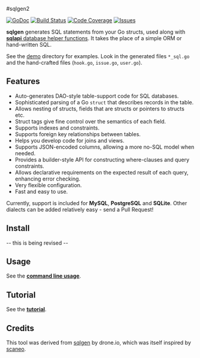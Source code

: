 #sqlgen2

[![GoDoc](https://img.shields.io/badge/api-Godoc-blue.svg?style=flat-square)](https://godoc.org/github.com/rickb777/sqlgen2)
[![Build Status](https://travis-ci.org/rickb777/sqlgen2.svg?branch=master)](https://travis-ci.org/rickb777/sqlgen2)
[![Code Coverage](https://img.shields.io/coveralls/rickb777/sqlgen2.svg)](https://coveralls.io/r/rickb777/sqlgen2)
[![Issues](https://img.shields.io/github/issues/rickb777/sqlgen2.svg)](https://github.com/rickb777/sqlgen2/issues)

**sqlgen** generates SQL statements from your Go structs, used along with
[**sqlapi** database helper functions](https://github.com/rickb777/sqlapi). It takes the
place of a simple ORM or hand-written SQL.

See the [demo](https://github.com/rickb777/sqlgen2/tree/master/demo) directory for examples. Look in the
generated files `*_sql.go` and the hand-crafted files (`hook.go`, `issue.go`, `user.go`).

## Features

* Auto-generates DAO-style table-support code for SQL databases.
* Sophisticated parsing of a Go `struct` that describes records in the table.
* Allows nesting of structs, fields that are structs or pointers to structs etc.
* Struct tags give fine control over the semantics of each field.
* Supports indexes and constraints.
* Supports foreign key relationships between tables.
* Helps you develop code for joins and views.
* Supports JSON-encoded columns, allowing a more no-SQL model when needed.
* Provides a builder-style API for constructing where-clauses and query constraints.
* Allows declarative requirements on the expected result of each query, enhancing error checking.
* Very flexible configuration.
* Fast and easy to use.

Currently, support is included for **MySQL**, **PostgreSQL** and **SQLite**. Other dialects can be added relatively easy - send a Pull Request!


## Install

 -- this is being revised --

## Usage

See the [**command line usage**](docs/usage.md).


## Tutorial

See the [**tutorial**](docs/tutorial.md).


## Credits

This tool was derived from [sqlgen](https://github.com/drone/sqlgen) by drone.io, which was itself
inspired by [scaneo](https://github.com/variadico/scaneo).

